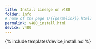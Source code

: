 ```yaml
---
title: Install Lineage on v480
folder: info
# name of the page (/{{permalink}}.html)
permalink: v480_install.html
device: v480
---
```

{% include templates/device_install.md %}
